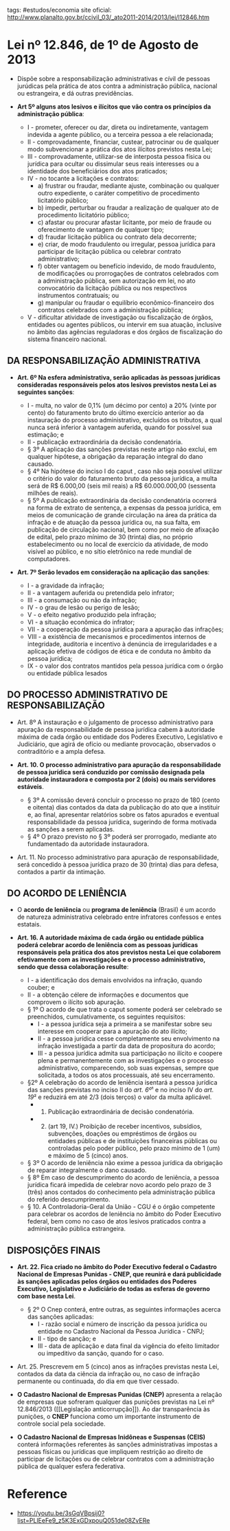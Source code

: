 tags: #estudos/economia 
site oficial: http://www.planalto.gov.br/ccivil_03/_ato2011-2014/2013/lei/l12846.htm 

# Lei nº 12.846, de 1º de Agosto de 2013
- Dispõe sobre a responsabilização administrativas e cívil de pessoas jurúdicas pela prática de atos contra a administração pública, nacional ou estrangeira, e dá outras previdências.

- **Art 5º alguns atos lesivos e ilícitos que vão contra os princípios da administração pública**:
	- I - prometer, oferecer ou dar, direta ou indiretamente, vantagem indevida a agente público, ou a terceira pessoa a ele relacionada;
	- II - comprovadamente, financiar, custear, patrocinar ou de qualquer modo subvencionar a prática dos atos ilícitos previstos nesta Lei;
	- III - comprovadamente, utilizar-se de interposta pessoa física ou jurídica para ocultar ou dissimular seus reais interesses ou a identidade dos beneficiários dos atos praticados;
	- IV - no tocante a licitações e contratos:
		- a) frustrar ou fraudar, mediante ajuste, combinação ou qualquer outro expediente, o caráter competitivo de procedimento licitatório público;
		- b) impedir, perturbar ou fraudar a realização de qualquer ato de procedimento licitatório público;
		- c) afastar ou procurar afastar licitante, por meio de fraude ou oferecimento de vantagem de qualquer tipo;
		- d) fraudar licitação pública ou contrato dela decorrente;
		- e) criar, de modo fraudulento ou irregular, pessoa jurídica para participar de licitação pública ou celebrar contrato administrativo;
		- f) obter vantagem ou benefício indevido, de modo fraudulento, de modificações ou prorrogações de contratos celebrados com a administração pública, sem autorização em lei, no ato convocatório da licitação pública ou nos respectivos instrumentos contratuais; ou
		- g) manipular ou fraudar o equilíbrio econômico-financeiro dos contratos celebrados com a administração pública;
	- V - dificultar atividade de investigação ou fiscalização de órgãos, entidades ou agentes públicos, ou intervir em sua atuação, inclusive no âmbito das agências reguladoras e dos órgãos de fiscalização do sistema financeiro nacional.

## DA RESPONSABILIZAÇÃO ADMINISTRATIVA
- **Art. 6º Na esfera administrativa, serão aplicadas às pessoas jurídicas consideradas responsáveis pelos atos lesivos previstos nesta Lei as seguintes sanções**:
	- I - multa, no valor de 0,1% (um décimo por cento) a 20% (vinte por cento) do faturamento bruto do último exercício anterior ao da instauração do processo administrativo, excluídos os tributos, a qual nunca será inferior à vantagem auferida, quando for possível sua estimação; e
	- II - publicação extraordinária da decisão condenatória.
	- § 3º A aplicação das sanções previstas neste artigo não exclui, em qualquer hipótese, a obrigação da reparação integral do dano causado.
	- § 4º Na hipótese do inciso I do caput , caso não seja possível utilizar o critério do valor do faturamento bruto da pessoa jurídica, a multa será de R$ 6.000,00 (seis mil reais) a R$ 60.000.000,00 (sessenta milhões de reais).
	- § 5º A publicação extraordinária da decisão condenatória ocorrerá na forma de extrato de sentença, a expensas da pessoa jurídica, em meios de comunicação de grande circulação na área da prática da infração e de atuação da pessoa jurídica ou, na sua falta, em publicação de circulação nacional, bem como por meio de afixação de edital, pelo prazo mínimo de 30 (trinta) dias, no próprio estabelecimento ou no local de exercício da atividade, de modo visível ao público, e no sítio eletrônico na rede mundial de computadores.

- **Art. 7º Serão levados em consideração na aplicação das sanções**:
	- I - a gravidade da infração;
	- II - a vantagem auferida ou pretendida pelo infrator;
	- III - a consumação ou não da infração;
	- IV - o grau de lesão ou perigo de lesão;
	- V - o efeito negativo produzido pela infração;
	- VI - a situação econômica do infrator;
	- VII - a cooperação da pessoa jurídica para a apuração das infrações;
	- VIII - a existência de mecanismos e procedimentos internos de integridade, auditoria e incentivo à denúncia de irregularidades e a aplicação efetiva de códigos de ética e de conduta no âmbito da pessoa jurídica;
	- IX - o valor dos contratos mantidos pela pessoa jurídica com o órgão ou entidade pública lesados

## DO PROCESSO ADMINISTRATIVO DE RESPONSABILIZAÇÃO
- Art. 8º A instauração e o julgamento de processo administrativo para apuração da responsabilidade de pessoa jurídica cabem à autoridade máxima de cada órgão ou entidade dos Poderes Executivo, Legislativo e Judiciário, que agirá de ofício ou mediante provocação, observados o contraditório e a ampla defesa.

- **Art. 10. O processo administrativo para apuração da responsabilidade de pessoa jurídica será conduzido por comissão designada pela autoridade instauradora e composta por 2 (dois) ou mais servidores estáveis**.
	- § 3º A comissão deverá concluir o processo no prazo de 180 (cento e oitenta) dias contados da data da publicação do ato que a instituir e, ao final, apresentar relatórios sobre os fatos apurados e eventual responsabilidade da pessoa jurídica, sugerindo de forma motivada as sanções a serem aplicadas.
	- § 4º O prazo previsto no § 3º poderá ser prorrogado, mediante ato fundamentado da autoridade instauradora.

- Art. 11. No processo administrativo para apuração de responsabilidade, será concedido à pessoa jurídica prazo de 30 (trinta) dias para defesa, contados a partir da intimação.

## DO ACORDO DE LENIÊNCIA
- O **acordo de leniência** ou **programa de leniência** (Brasil) é um acordo de natureza administrativa celebrado entre infratores confessos e entes estatais.

- **Art. 16. A autoridade máxima de cada órgão ou entidade pública poderá celebrar acordo de leniência com as pessoas jurídicas responsáveis pela prática dos atos previstos nesta Lei que colaborem efetivamente com as investigações e o processo administrativo, sendo que dessa colaboração resulte**:
	- I - a identificação dos demais envolvidos na infração, quando couber; e
	- II - a obtenção célere de informações e documentos que comprovem o ilícito sob apuração.
	- § 1º O acordo de que trata o caput somente poderá ser celebrado se preenchidos, cumulativamente, os seguintes requisitos:
		- I - a pessoa jurídica seja a primeira a se manifestar sobre seu interesse em cooperar para a apuração do ato ilícito;
		- II - a pessoa jurídica cesse completamente seu envolvimento na infração investigada a partir da data de propositura do acordo;
		- III - a pessoa jurídica admita sua participação no ilícito e coopere plena e permanentemente com as investigações e o processo administrativo, comparecendo, sob suas expensas, sempre que solicitada, a todos os atos processuais, até seu encerramento.
	- §2º A celebração do acordo de leniência isentará a pessoa jurídica das sanções previstas no inciso II do *art. 6º*¹ e no inciso IV do *art. 19*² e reduzirá em até 2/3 (dois terços) o valor da multa aplicável.
		- 1. Publicação extraordinária de decisão condenatória.
		- 2. (art 19, IV.) Proibição de receber incentivos, subsídios, subvenções, doações ou empréstimos de órgãos ou entidades públicas e de instituições financeiras públicas ou controladas pelo poder público, pelo prazo mínimo de 1 (um) e máximo de 5 (cinco) anos.
	- § 3º O acordo de leniência não exime a pessoa jurídica da obrigação de reparar integralmente o dano causado.
	- § 8º Em caso de descumprimento do acordo de leniência, a pessoa jurídica ficará impedida de celebrar novo acordo pelo prazo de 3 (três) anos contados do conhecimento pela administração pública do referido descumprimento.
	- § 10. A Controladoria-Geral da União - CGU é o órgão competente para celebrar os acordos de leniência no âmbito do Poder Executivo federal, bem como no caso de atos lesivos praticados contra a administração pública estrangeira.

## DISPOSIÇÕES FINAIS
- **Art. 22. Fica criado no âmbito do Poder Executivo federal o Cadastro Nacional de Empresas Punidas - CNEP, que reunirá e dará publicidade às sanções aplicadas pelos órgãos ou entidades dos Poderes Executivo, Legislativo e Judiciário de todas as esferas de governo com base nesta Lei**.
	- § 2º O Cnep conterá, entre outras, as seguintes informações acerca das sanções aplicadas:
		- I - razão social e número de inscrição da pessoa jurídica ou entidade no Cadastro Nacional da Pessoa Jurídica - CNPJ;
		- II - tipo de sanção; e
		- III - data de aplicação e data final da vigência do efeito limitador ou impeditivo da sanção, quando for o caso.

- Art. 25. Prescrevem em 5 (cinco) anos as infrações previstas nesta Lei, contados da data da ciência da infração ou, no caso de infração permanente ou continuada, do dia em que tiver cessado.

- **O Cadastro Nacional de Empresas Punidas (CNEP)** apresenta a relação de empresas que sofreram qualquer das punições previstas na Lei nº 12.846/2013 ([[Legislação anticorrupção]]). Ao dar transparência às punições, o **CNEP** funciona como um importante instrumento de controle social pela sociedade.

- **O Cadastro Nacional de Empresas Inidôneas e Suspensas (CEIS)** conterá informações referentes às sanções administrativas impostas a pessoas físicas ou jurídicas que impliquem restrição ao direito de participar de licitações ou de celebrar contratos com a administração pública de qualquer esfera federativa.

# Reference
- https://youtu.be/3sGqVBpsij0?list=PLlEeFe9_z5K3ExGDxpouQ051de08ZvERe